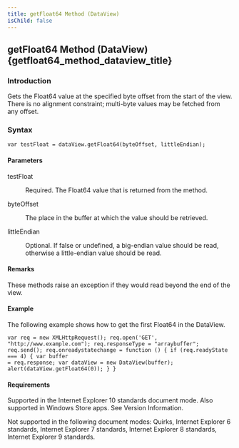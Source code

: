 ```yaml
---
title: getFloat64 Method (DataView)
isChild: false
---
```


## getFloat64 Method (DataView) {getfloat64_method_dataview_title}

### Introduction 

 Gets the Float64 value at the specified byte offset from the start of the view. There is no alignment constraint; multi-byte values may be fetched from any offset.

### Syntax 

```
var testFloat = dataView.getFloat64(byteOffset, littleEndian);
```

#### Parameters 

<div id="sectionSection0" class="section" name="collapseableSection" style="" expanded="true">
  <dl class="authored">
    <dt>
      <span class="parameter" sdata="paramReference" xmlns:util="util">testFloat</span>
    </dt>
    <dd>
      <p xmlns:util="util">
        Required. The Float64 value that is returned from the method.
      </p>
    </dd>
    <dt>
      <span class="parameter" sdata="paramReference" xmlns:util="util">byteOffset</span>
    </dt>
    <dd>
      <p xmlns:util="util">
        The place in the buffer at which the value should be retrieved.
      </p>
    </dd>
    <dt>
      <span class="parameter" sdata="paramReference" xmlns:util="util">littleEndian</span>
    </dt>
    <dd>
      <p xmlns:util="util">
        Optional. If false or undefined, a big-endian value should be read, otherwise a little-endian value should be read.
      </p>
    </dd>
  </dl>
</div>

#### Remarks 

<div id="languageReferenceRemarksSection" class="section" name="collapseableSection" style="">
  <p xmlns:util="util">
    These methods raise an exception if they would read beyond the end of the view.
  </p>
</div>

#### Example 

<p xmlns:util="util">
  The following example shows how to get the first Float64 in the DataView.
</p>

```
var req = new XMLHttpRequest(); req.open('GET', "http://www.example.com"); req.responseType = "arraybuffer"; req.send(); req.onreadystatechange = function () { if (req.readyState === 4) { var buffer
= req.response; var dataView = new DataView(buffer); alert(dataView.getFloat64(0)); } }
```

#### Requirements 

<div id="requirementsTitleSection" class="section" name="collapseableSection" style="">
  <p xmlns:util="util"></p>
  <p>
    Supported in the Internet Explorer 10 standards document mode. Also supported in Windows Store apps. See Version Information.
  </p>
  <p>
    Not supported in the following document modes: Quirks, Internet Explorer 6 standards, Internet Explorer 7 standards, Internet Explorer 8 standards, Internet Explorer 9 standards.
  </p>
</div>


